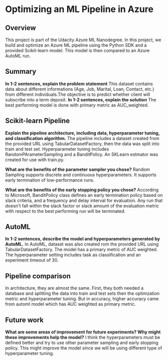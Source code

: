 # Optimizing an ML Pipeline in Azure

## Overview
This project is part of the Udacity Azure ML Nanodegree.
In this project, we build and optimize an Azure ML pipeline using the Python SDK and a provided Scikit-learn model.
This model is then compared to an Azure AutoML run.

## Summary
**In 1-2 sentences, explain the problem statement**
This dataset contains data about different informations (Age, Job, Marital, Loan, Contact, etc.) from different individuals.The objective is to predict whether client will subscribe into a term deposit. 
**In 1-2 sentences, explain the solution**
The best performing model is done with primary metric as AUC_weighted.

## Scikit-learn Pipeline
**Explain the pipeline architecture, including data, hyperparameter tuning, and classification algorithm.**
The pipeline includes a dataset created from the provided URL using TabularDatasetFactory, then the data was split into train and test set. Hyperparameter tuning includes RandomPArameterSampling and a BanditPolicy. An SKLearn estmator was created for use with train.py.

**What are the benefits of the parameter sampler you chose?**
Random Sampling supports discrete and continuous hyperparameters. It supports early termination of low-performance runs. 

**What are the benefits of the early stopping policy you chose?**
According to Microsoft, BanditPolicy class defines an early termination policy based on slack criteria, and a frequency and delay interval for evaluation. Any run that doesn't fall within the slack factor or slack amount of the evaluation metric with respect to the best performing run will be terminated.

## AutoML
**In 1-2 sentences, describe the model and hyperparameters generated by AutoML.**
In AutoML, dataset was also created rom the provided URL using TabularDatasetFactory. The model has a primary metric of AUC weighted. The hyperparameter setting includes task as classification and an experiment timeout of 30. 

## Pipeline comparison
In architecture, they are almost the same. First, they both needed a database and splitting the data into train and test sets then the optimzation metric and hyperparameter tuning. But in accuracy, higher accuracy came from automl model which has AUC weighted as primary metric.

## Future work
**What are some areas of improvement for future experiments? Why might these improvements help the model?**
I think the hyperparameters must be defined better and try to use other parameter sampling and early stopping policy. This might improve the model since we will be using different type of hyperparameter tuning.
